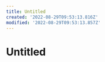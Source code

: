 ```yaml
---
title: Untitled
created: '2022-08-29T09:53:13.816Z'
modified: '2022-08-29T09:53:13.857Z'
---
```


# Untitled
